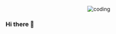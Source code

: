 <p align="center" width="750" height="450"><img alt="coding" width="max" src="https://i.imgur.com/NxgNcky.jpg"></p>

### Hi there 👋

<!--
**rennerdigital/rennerdigital** is a ✨ _special_ ✨ repository because its `README.md` (this file) appears on your GitHub profile.

Here are some ideas to get you started:

- 🔭 I’m currently working on ...
- 🌱 I’m currently learning ...
- 👯 I’m looking to collaborate on ...
- 🤔 I’m looking for help with ...
- 💬 Ask me about ...
- 📫 How to reach me: ...
- 😄 Pronouns: ...
- ⚡ Fun fact: ...
-->
